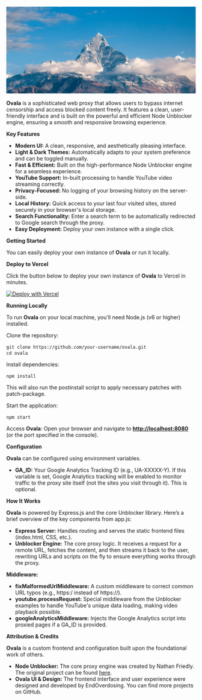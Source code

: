 ![OVala Logo](/public/images/banner.png)

**Ovala** is a sophisticated web proxy that allows users to bypass internet censorship and access blocked content freely. It features a clean, user-friendly interface and is built on the powerful and efficient Node Unblocker engine, ensuring a smooth and responsive browsing experience.

**Key Features**

* **Modern UI:** A clean, responsive, and aesthetically pleasing interface.
* **Light & Dark Themes:** Automatically adapts to your system preference and can be toggled manually.
* **Fast & Efficient:** Built on the high-performance Node Unblocker engine for a seamless experience.
* **YouTube Support:** In-built processing to handle YouTube video streaming correctly.
* **Privacy-Focused:** No logging of your browsing history on the server-side.
* **Local History:** Quick access to your last four visited sites, stored securely in your browser's local storage.
* **Search Functionality:** Enter a search term to be automatically redirected to Google search through the proxy.
* **Easy Deployment:** Deploy your own instance with a single click.

**Getting Started**

You can easily deploy your own instance of **Ovala** or run it locally.

**Deploy to Vercel**

Click the button below to deploy your own instance of **Ovala** to Vercel in minutes.

[![Deploy with Vercel](https://vercel.com/button)](https://vercel.com/new/git/external?repository-url=https://github.com/endoverdosing/Ovala)

**Running Locally**

To run **Ovala** on your local machine, you'll need Node.js (v6 or higher) installed.

Clone the repository:

```
git clone https://github.com/your-username/ovala.git
cd ovala
```

Install dependencies:

```
npm install
```

This will also run the postinstall script to apply necessary patches with patch-package.

Start the application:

```
npm start
```

Access **Ovala**: Open your browser and navigate to **[http://localhost:8080](http://localhost:8080)** (or the port specified in the console).

**Configuration**

**Ovala** can be configured using environment variables.

* **GA\_ID:** Your Google Analytics Tracking ID (e.g., UA-XXXXX-Y). If this variable is set, Google Analytics tracking will be enabled to monitor traffic to the proxy site itself (not the sites you visit through it). This is optional.

**How It Works**

**Ovala** is powered by Express.js and the core Unblocker library. Here’s a brief overview of the key components from app.js:

* **Express Server:** Handles routing and serves the static frontend files (index.html, CSS, etc.).
* **Unblocker Engine:** The core proxy logic. It receives a request for a remote URL, fetches the content, and then streams it back to the user, rewriting URLs and scripts on the fly to ensure everything works through the proxy.

**Middleware:**

* **fixMalformedUrlMiddleware:** A custom middleware to correct common URL typos (e.g., https\:/ instead of https\://).
* **youtube.processRequest:** Special middleware from the Unblocker examples to handle YouTube's unique data loading, making video playback possible.
* **googleAnalyticsMiddleware:** Injects the Google Analytics script into proxied pages if a GA\_ID is provided.

**Attribution & Credits**

**Ovala** is a custom frontend and configuration built upon the foundational work of others.

* **Node Unblocker:** The core proxy engine was created by Nathan Friedly. The original project can be found [here](https://github.com/nfriedly/nodeunblocker).
* **Ovala UI & Design:** The frontend interface and user experience were designed and developed by EndOverdosing. You can find more projects on GitHub.
